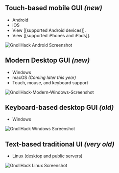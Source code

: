 ## Touch-based mobile GUI _(new)_

* Android
* iOS
* View [[supported Android devices]].
* View [[supported iPhones and iPads]].

![GnollHack Android Screenshot](https://images.gnollhack.com/android/android-screenshot1-w360.png)

## Modern Desktop GUI _(new)_

* Windows
* macOS _(Coming later this year)_
* Touch, mouse, and keyboard support

![GnollHack-Modern-Windows-Screenshot](https://github.com/hyvanmielenpelit/GnollHack/assets/16661034/20ca6588-582d-467c-8a8d-a7a5b50a22be)


## Keyboard-based desktop GUI _(old)_
* Windows

![GnollHack Windows Screenshot](https://images.gnollhack.com/windows/windows-screenshot1.png)

## Text-based traditional UI _(very old)_
* Linux (desktop and public servers)

![GnollHack Linux Screenshot](https://images.gnollhack.com/linux/linux-screenshot1.png)